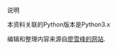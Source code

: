 说明

本资料关联的Python版本是Python3.x

编辑和整理内容来源自[廖雪峰的网站](http://www.liaoxuefeng.com/wiki/0014316089557264a6b348958f449949df42a6d3a2e542c000).



